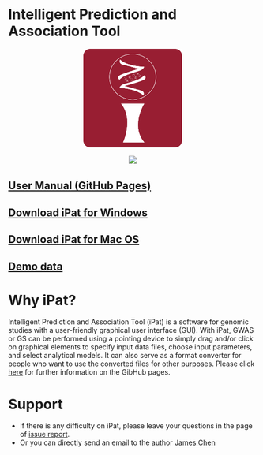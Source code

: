 # Intelligent Prediction and Association Tool

<a href="http://poissonfish.github.io/iPat"> <p align="center"><img src = "docs/md/icon.png" width = 200></p> </a>
<a href="http://poissonfish.github.io/iPat"> <p align="center"><img src = "docs/md/Welcom_Demo.gif"></p></a>

## [User Manual (GitHub Pages)](http://poissonfish.github.io/iPat)
## [Download iPat for Windows](http://zzlab.net/iPat/iPat.zip)
## [Download iPat for Mac OS](http://zzlab.net/iPat/iPat_Installer.dmg)
## [Demo data](http://zzlab.net/iPat/demo.zip)

# Why iPat?
 Intelligent Prediction and Association Tool (iPat) is a software for genomic studies with a user-friendly graphical user interface (GUI). With iPat, GWAS or GS can be performed using a pointing device to simply drag and/or click on graphical elements to specify input data files, choose input parameters, and select analytical models. It can also serve as a format converter for people who want to use the converted files for other purposes. Please click [here](http://poissonfish.github.io/iPat) for further information on the GibHub pages.

# Support

* If there is any difficulty on iPat, please leave your questions in the page of [issue report](https://github.com/Poissonfish/iPat/issues).
* Or you can directly send an email to the author [James Chen](mailto:chun-peng.chen@wsu.edu)

